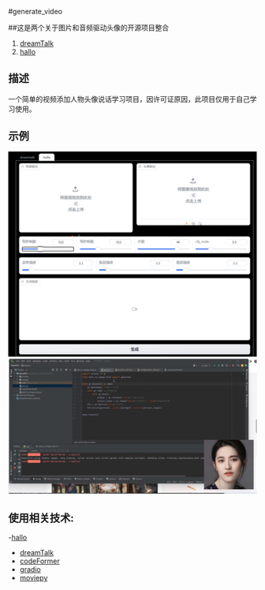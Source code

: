 #generate_video

##这是两个关于图片和音频驱动头像的开源项目整合
1. [dreamTalk](https://github.com/ali-vilab/dreamtalk)
2. [hallo](https://github.com/fudan-generative-vision/hallo)


## 描述

一个简单的视频添加人物头像说话学习项目，因许可证原因，此项目仅用于自己学习使用。


## 示例

 ![1.png](assets/1.png)
 ![2.png](assets/2.png)

## 使用相关技术:
   -[hallo](https://github.com/fudan-generative-vision/hallo)
   - [dreamTalk](https://github.com/ali-vilab/dreamtalk)
   - [codeFormer](https://github.com/sczhou/CodeFormer)
   - [gradio](https://github.com/gradio-app/gradio)
   - [moviepy](https://github.com/Zulko/moviepy)
    